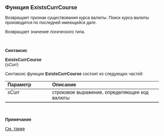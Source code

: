 <html>
<head>
<title>ExistsCurrCourse</title>
</head>

<body>

<p><font size="4" face="Arial"><strong>Функция ExistsCurrCourse</strong></font></p>

<p><font face="Arial">Возвращает признак существования курса валюты. 
Поиск курса валюты производится по последней имеющейся дате.</font></p>

<p><font face="Arial">Возвращает значение логического типа.</font></p>

<p class="label">&nbsp;</p>

<p class="label"><font face="Arial"><b>Синтаксис</b></font></p>

<p><font face="Arial"><strong>ExistsCurrCourse</strong> (<em>sCurr</em>)&nbsp;&nbsp;&nbsp;&nbsp;&nbsp;&nbsp;&nbsp;&nbsp;&nbsp;&nbsp;&nbsp;&nbsp;&nbsp;&nbsp;&nbsp;&nbsp;&nbsp;&nbsp;&nbsp;&nbsp;&nbsp;&nbsp;&nbsp;&nbsp;&nbsp;&nbsp;&nbsp;&nbsp;&nbsp;&nbsp;&nbsp;&nbsp;&nbsp;&nbsp;&nbsp;&nbsp;&nbsp;&nbsp;&nbsp;&nbsp;&nbsp;&nbsp;&nbsp;&nbsp;&nbsp;&nbsp;&nbsp;&nbsp;&nbsp;&nbsp;&nbsp;&nbsp;&nbsp;&nbsp;&nbsp;&nbsp;&nbsp;&nbsp;&nbsp;&nbsp;&nbsp;&nbsp;&nbsp;&nbsp;&nbsp;&nbsp;&nbsp;&nbsp;&nbsp;&nbsp;&nbsp;&nbsp;&nbsp;&nbsp;&nbsp;&nbsp;&nbsp;&nbsp;&nbsp;&nbsp;&nbsp;&nbsp;&nbsp;&nbsp;&nbsp;&nbsp;&nbsp;&nbsp;&nbsp;&nbsp;&nbsp;&nbsp;&nbsp;&nbsp;&nbsp;&nbsp;&nbsp;&nbsp;&nbsp;&nbsp;&nbsp;
</font></p>

<p><font face="Arial">Синтаксис функции <strong>ExistsCurrCourse</strong>
состоит из следующих частей:</font></p>

<table border="1" cellPadding="5" cols="2" frame="below" rules="rows">
<TBODY>
  <tr vAlign="top">
    <td class="label" width="29%"><font face="Arial"><b>Параметр</b></font></td>
    <td class="label" width="71%"><font face="Arial"><strong>Описание</strong></font></td>
  </tr>
  <tr vAlign="top">
    <td width="29%"><font face="Arial"><em>sCurr</em></font></td>
    <td width="71%"><font face="Arial">строковое выражение, 
	определяющее код валюты</font></td>
  </tr>
</TBODY>
</table>

<p class="label">&nbsp;</p>

<p class="label"><font face="Arial"><b>Примечание</b></font></p>

<p class="label"><a href="CurValue.html"><font face="Arial">См. также</font></a></p>

<p class="label">&nbsp;</p>
</body>
</html>
